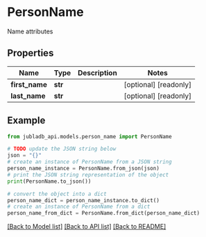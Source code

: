 # PersonName

Name attributes

## Properties

Name | Type | Description | Notes
------------ | ------------- | ------------- | -------------
**first_name** | **str** |  | [optional] [readonly] 
**last_name** | **str** |  | [optional] [readonly] 

## Example

```python
from jubladb_api.models.person_name import PersonName

# TODO update the JSON string below
json = "{}"
# create an instance of PersonName from a JSON string
person_name_instance = PersonName.from_json(json)
# print the JSON string representation of the object
print(PersonName.to_json())

# convert the object into a dict
person_name_dict = person_name_instance.to_dict()
# create an instance of PersonName from a dict
person_name_from_dict = PersonName.from_dict(person_name_dict)
```
[[Back to Model list]](../README.md#documentation-for-models) [[Back to API list]](../README.md#documentation-for-api-endpoints) [[Back to README]](../README.md)


